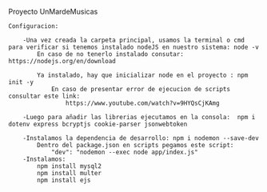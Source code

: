 Proyecto UnMardeMusicas

    Configuracion:

        -Una vez creada la carpeta principal, usamos la terminal o cmd para verificar si tenemos instalado nodeJS en nuestro sistema: node -v
            En caso de no tenerlo instalado consutar: https://nodejs.org/en/download

            Ya instalado, hay que inicializar node en el proyecto : npm init -y
                En caso de presentar error de ejecucion de scripts consultar este link:
                    https://www.youtube.com/watch?v=9HYQsCjKAmg

        -Luego para añadir las librerias ejecutamos en la consola:  npm i dotenv express bcryptjs cookie-parser jsonwebtoken

        -Instalamos la dependencia de desarrollo: npm i nodemon --save-dev
            Dentro del package.json en scripts pegamos este script:
                "dev": "nodemon --exec node app/index.js"
        -Instalamos:
            npm install mysql2
            npm install multer
            npm install ejs